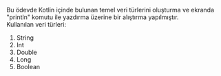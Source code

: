 Bu ödevde Kotlin içinde bulunan temel veri türlerini oluşturma ve ekranda "println" komutu ile yazdırma üzerine bir alıştırma yapılmıştır.<br>
Kullanılan veri türleri:
<ol>
  <li>String</li>
  <li>Int</li>
  <li>Double</li>
  <li>Long</li>
  <li>Boolean</li>
</ol>
